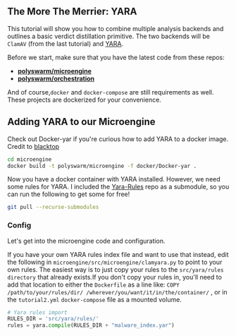 ## The More The Merrier: YARA

This tutorial will show you how to combine multiple analysis backends and outlines a basic verdict distillation primitive. The two backends will be `ClamAV` (from the last tutorial) and [YARA](https://virustotal.github.io/yara/). 

Before we start, make sure that you have the latest code from these repos:
* [**polyswarm/microengine**](https://github.com/polyswarm/microengine)
* [**polyswarm/orchestration**](https://github.com/polyswarm/orchestration)

And of course,`docker` and `docker-compose` are still requirements as well. These projects are dockerized for your convenience. 

## Adding YARA to our Microengine

Check out Docker-yar if you're curious how to add YARA to a docker image. Credit to [blacktop](https://hub.docker.com/r/blacktop/yara/~/dockerfile/)

```sh
cd microengine
docker build -t polyswarm/microengine -f docker/Docker-yar .
```

Now you have a docker container with YARA installed. However, we need some rules for YARA. I included the [Yara-Rules](https://github.com/Yara-Rules/rules) repo as a submodule, so you can run the following to get some for free!

```sh
git pull --recurse-submodules
```
### Config
Let's get into the microengine code and configuration.

If you have your own YARA rules index file and want to use that instead, edit the following in `microengine/src/microengine/clamyara.py` to point to your own rules. The easiest way is to just copy your rules to the `src/yara/rules directory` that already exists.If you don't copy your rules in, you'll need to add that location to either the `Dockerfile` as a line like: `COPY /path/to/your/rules/dir/ /wherever/you/want/it/in/the/container/` , or in the `tutorial2.yml` `docker-compose` file as a mounted volume. 
```py
# Yara rules import
RULES_DIR = 'src/yara/rules/'
rules = yara.compile(RULES_DIR + "malware_index.yar")
```


